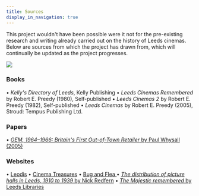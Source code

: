 ```yaml
---
title: Sources
display_in_navigation: true
---
```

This project wouldn't have been possible were it not for the pre-existing research and writing already carried out on the history of Leeds cinemas. Below are sources from which the project has drawn from, which will continually be updated as the project progresses.

![](https://res.cloudinary.com/hpph/image/upload/v1597401238/hidinginplainsight/Burmantofts_brochure_2.jpg)

### Books

• *Kelly's Directory of Leeds*, Kelly Publishing
• *Leeds Cinemas Remembered* by Robert E. Preedy (1980), Self-published
• *Leeds Cinemas 2* by Robert E. Preedy (1982), Self-published
• *Leeds Cinemas* by Robert E. Preedy (2005), Stroud: Tempus Publishing Ltd. 

### Papers

• [*GEM, 1964–1966: Britain's First Out-of-Town Retailer* by Paul Whysall (2005)](https://www.tandfonline.com/doi/abs/10.1080/09593960500049183)

### Websites

• [Leodis](http://www.leodis.net/)
• [Cinema Treasures](http://cinematreasures.org/) 
• [Bug and Flea ](www.bugandflea.com)
• [*The distribution of picture halls in Leeds*, *1910 to 1939* by Nick Redfern](https://nickredfern.wordpress.com/2009/04/02/the-distribution-of-picture-halls-in-leeds-1910-to-1939/)
• [*The Majestic remembered* by Leeds Libraries](https://secretlibraryleeds.net/2014/10/03/the-majestic-remembered/)